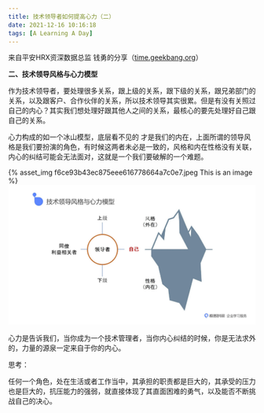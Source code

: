 ```yaml
---
title: 技术领导者如何提高心力（二）
date: 2021-12-16 10:16:18
tags: [A Learning A Day]
---
```


来自平安HRX资深数据总监 钱勇的分享（[time.geekbang.org](https://time.geekbang.org/column/article/376689?source=app_share)）

<!--more-->

**二、技术领导风格与心力模型**

作为技术领导者，要处理很多关系，跟上级的关系，跟下级的关系，跟兄弟部门的关系，以及跟客户、合作伙伴的关系，所以技术领导其实很累。但是有没有关照过自己的内心？其实我们想处理好跟其他人之间的关系，最核心的要先处理好自己跟自己的关系。



心力构成的如一个冰山模型，底层看不见的 才是我们的内在，上面所谓的领导风格是我们要扮演的角色，有时候这两者未必是一致的，风格和内在性格没有关联，内心的纠结可能会无法面对，这就是一个我们要破解的一个难题。

{% asset_img f6ce93b43ec875eee616778664a7c0e7.jpeg This is an image %}
![](a-learning-a-day-21-12-16/f6ce93b43ec875eee616778664a7c0e7.jpeg)



心力是告诉我们，当你成为一个技术管理者，当你内心纠结的时候，你是无法求外的，力量的源泉一定来自于你的内心。



思考：

任何一个角色，处在生活或者工作当中，其承担的职责都是巨大的，其承受的压力也是巨大的，抗压能力的强弱，就直接体现了其直面困难的勇气，以及能否不断挑战自己的决心。
